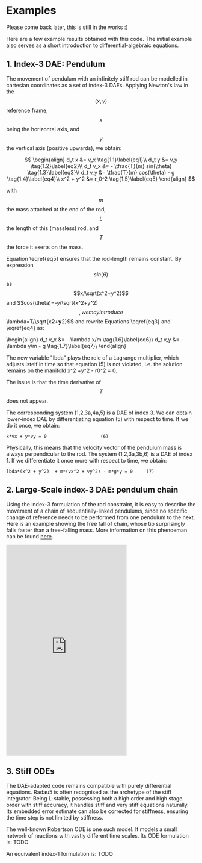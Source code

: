 # Examples

Please come back later, this is still in the works :)

Here are a few example results obtained with this code. The initial example also serves as a short introduction to differential-algebraic equations.

## 1. Index-3 DAE: Pendulum

The movement of pendulum with an infinitely stiff rod can be modelled in cartesian coordinates as a set of index-3 DAEs.
Applying Newton's law in the $$(x,y)$$ reference frame, $$x$$ being the horizontal axis, and $$y$$ the vertical axis (positive upwards), we obtain:

$$
\begin{align}
 d_t x &= v_x \tag{1.1}\label{eq1}\\
 d_t y &= v_y \tag{1.2}\label{eq2}\\
 d_t v_x &= - \tfrac{T}{m} sin(\theta) \tag{1.3}\label{eq3}\\
 d_t v_y &=  \tfrac{T}{m} cos(\theta) - g \tag{1.4}\label{eq4}\\
 x^2 + y^2 &= r_0^2 \tag{1.5}\label{eq5}
\end{align}
$$
 
with $$m$$ the mass attached at the end of the rod, $$L$$ the length of this (massless) rod, and $$T$$ the force it exerts on the mass.

Equation \eqref{eq5} ensures that the rod-length remains constant.
By expression $$sin(\theta)$$ as $$x/\sqrt{x^2+y^2}$$ and $$cos(\theta)=-y/\sqrt{x^2+y^2)$$,
we may introduce $$\lambda=T/\sqrt{x**2+y**2}$$ and rewrite Equations \eqref{eq3} and \eqref{eq4} as:

\begin{align}
 d_t v_x &= - \lambda x/m \tag{1.6}\label{eq6}\\
 d_t v_y &= - \lambda y/m - g \tag{1.7}\label{eq7}\\
\end{align}


  The new variable "lbda" plays the role of a Lagrange multiplier, which adjusts
  istelf in time so that equation (5) is not violated, i.e. the solution remains
  on the manifold x^2 +y^2 - r0^2 = 0.
  
  The issue is that the time derivative of $$T$$ does not appear.

  The corresponding system (1,2,3a,4a,5) is a DAE of index 3.
  We can obtain lower-index DAE by differentiating equation (5) with respect
  to time. If we do it once, we obtain:

    x*vx + y*vy = 0                    (6)

  Physically, this means that the velocity vector of the pendulum mass is
  always perpendicular to the rod. The system (1,2,3a,3b,6) is a DAE of index 1.
  If we differentiate it once more with respect to time, we obtain:

    lbda*(x^2 + y^2)  + m*(vx^2 + vy^2) - m*g*y = 0     (7)

## 2. Large-Scale index-3 DAE: pendulum chain

Using the index-3 formulation of the rod constraint, it is easy to describe the movement of a chain of sequentially-linked pendulums, since no specific change of reference needs to be performed from one pendulum to the next.
Here is an example showing the free fall of chain, whose tip surprisingly falls faster than a free-falling mass. More information on this phenoeman can be found [here](https://www.researchgate.net/publication/29639055_The_motion_of_a_freely_falling_chain_tip).
<iframe width="320" height="560" src="https://www.youtube.com/embed/VESQ7IXPlQw" title="Free falling chain simulation" frameborder="0" allow="accelerometer; autoplay; clipboard-write; encrypted-media; gyroscope; picture-in-picture; web-share" allowfullscreen></iframe>

## 3. Stiff ODEs

The DAE-adapted code remains compatible with purely differential equations. Radau5 is often recognised as the archetype of the stiff integrator.
Being L-stable, possessing both a high order and high stage order with stiff accuracy, it handles stiff and very stiff equations naturally. Its embedded error estimate can also be corrected for stiffness, ensuring the time step is not limited by stiffness.

The well-known Robertson ODE is one such model. It models a small network of reactions with vastly different time scales. Its ODE formulation is:
TODO

An equivalent index-1 formulation is:
TODO